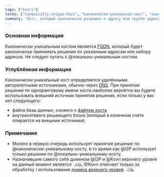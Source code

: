 ```yaml
---
tags: ["kovri"]
terms: ["Canonically-unique-host", "канонически-уникальное-хост", "канонически-уникальный-хост", "канонически-уникальному-хосту", "канонически-уникальным-хостом", "канонически-уникального-хоста"]
summary: "Хост, который канонически разрешен к адресу или группе адресов"
---
```


### Основная информация

Канонически уникальным хостом является [FQDN](https://en.wikipedia.org/wiki/FQDN), который будет канонически принимать решения по указанным адресам или набору адресов. Не следует путать с @локально-уникальным-хостом.

### Углублённая информация

Канонически уникальный хост определяется удалёнными авторитетными источниками, обычно через [DNS](https://en.wikipedia.org/wiki/DNS). При принятии решения по одноранговому имени хоста наиболее вероятно вы будете использовать внешний источник принятия решения, если только у вас нет следующего:

- файла базы данных, схожего с [файлом хоста](https://en.wikipedia.org/wiki/Hosts_(file))
- внутрисетевого решающего блока (который в конечном счёте опирается на внешние источники).

### Примечания

- Monero в первую очередь использует принятие решение по @канонически-уникальному-хосту, в то время как @I2P использует только решение по @локально-уникальному-хосту.
- Назначившим самого себя доменом @I2P и @Kovri верхнего уровня на данный момент является `.i2p`, @Kovri отвечает только за обработку / использование [домена верхнего уровня](https://en.wikipedia.org/wiki/Top_level_domain) `.i2p`.
